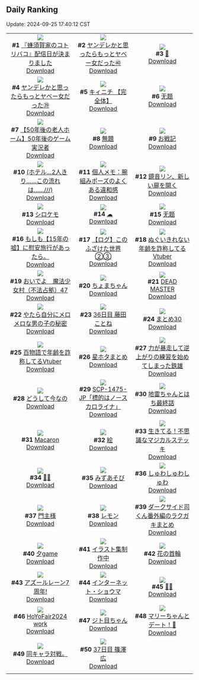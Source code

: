 ## Daily Ranking
Update: 2024-09-25 17:40:12 CST

|      |      |      |
| :----: | :----: | :----: |
| ![](https://i.pixiv.re/c/240x480/img-master/img/2024/09/23/17/29/47/122704051_p0_master1200.jpg)<br>**#1** [『蜂須賀家のコトリバコ』配信日が決まりました](https://www.pixiv.net/artworks/122704051)<br>[Download](https://i.pixiv.re/img-original/img/2024/09/23/17/29/47/122704051_p0.jpg) | ![](https://i.pixiv.re/c/240x480/img-master/img/2024/09/24/00/00/47/122717365_p0_master1200.jpg)<br>**#2** [ヤンデレかと思ったらもっとヤベー女だった㊵](https://www.pixiv.net/artworks/122717365)<br>[Download](https://i.pixiv.re/img-original/img/2024/09/24/00/00/47/122717365_p0.png) | ![](https://i.pixiv.re/c/240x480/img-master/img/2024/09/23/00/00/36/122683962_p0_master1200.jpg)<br>**#3** [🌙](https://www.pixiv.net/artworks/122683962)<br>[Download](https://i.pixiv.re/img-original/img/2024/09/23/00/00/36/122683962_p0.jpg) |
| ![](https://i.pixiv.re/c/240x480/img-master/img/2024/09/23/00/01/07/122684084_p0_master1200.jpg)<br>**#4** [ヤンデレかと思ったらもっとヤベー女だった㊴](https://www.pixiv.net/artworks/122684084)<br>[Download](https://i.pixiv.re/img-original/img/2024/09/23/00/01/07/122684084_p0.png) | ![](https://i.pixiv.re/c/240x480/img-master/img/2024/09/23/00/00/22/122683872_p0_master1200.jpg)<br>**#5** [キィニチ 【完全体】](https://www.pixiv.net/artworks/122683872)<br>[Download](https://i.pixiv.re/img-original/img/2024/09/23/00/00/22/122683872_p0.jpg) | ![](https://i.pixiv.re/c/240x480/img-master/img/2024/09/23/02/21/52/122688417_p0_master1200.jpg)<br>**#6** [无题](https://www.pixiv.net/artworks/122688417)<br>[Download](https://i.pixiv.re/img-original/img/2024/09/23/02/21/52/122688417_p0.jpg) |
| ![](https://i.pixiv.re/c/240x480/img-master/img/2024/09/24/12/00/06/122728134_p0_master1200.jpg)<br>**#7** [【50年後の老人ホーム】50年後のゲーム実況者](https://www.pixiv.net/artworks/122728134)<br>[Download](https://i.pixiv.re/img-original/img/2024/09/24/12/00/06/122728134_p0.jpg) | ![](https://i.pixiv.re/c/240x480/img-master/img/2024/09/23/21/32/41/122711695_p0_master1200.jpg)<br>**#8** [無題](https://www.pixiv.net/artworks/122711695)<br>[Download](https://i.pixiv.re/img-original/img/2024/09/23/21/32/41/122711695_p0.png) | ![](https://i.pixiv.re/c/240x480/img-master/img/2024/09/24/18/12/33/122734137_p0_master1200.jpg)<br>**#9** [お戦記](https://www.pixiv.net/artworks/122734137)<br>[Download](https://i.pixiv.re/img-original/img/2024/09/24/18/12/33/122734137_p0.png) |
| ![](https://i.pixiv.re/c/240x480/img-master/img/2024/09/23/17/12/08/122703620_p0_master1200.jpg)<br>**#10** [(ホテル…2人きり……この流れは……///)](https://www.pixiv.net/artworks/122703620)<br>[Download](https://i.pixiv.re/img-original/img/2024/09/23/17/12/08/122703620_p0.jpg) | ![](https://i.pixiv.re/c/240x480/img-master/img/2024/09/24/06/00/05/122723736_p0_master1200.jpg)<br>**#11** [個人メモ：腕組みポーズのよくある違和感](https://www.pixiv.net/artworks/122723736)<br>[Download](https://i.pixiv.re/img-original/img/2024/09/24/06/00/05/122723736_p0.jpg) | ![](https://i.pixiv.re/c/240x480/img-master/img/2024/09/23/09/08/55/122693786_p0_master1200.jpg)<br>**#12** [鏡音リン、新しい扉を開く](https://www.pixiv.net/artworks/122693786)<br>[Download](https://i.pixiv.re/img-original/img/2024/09/23/09/08/55/122693786_p0.jpg) |
| ![](https://i.pixiv.re/c/240x480/img-master/img/2024/09/23/00/00/13/122683829_p0_master1200.jpg)<br>**#13** [シロケモ](https://www.pixiv.net/artworks/122683829)<br>[Download](https://i.pixiv.re/img-original/img/2024/09/23/00/00/13/122683829_p0.png) | ![](https://i.pixiv.re/c/240x480/img-master/img/2024/09/23/00/00/30/122683928_p0_master1200.jpg)<br>**#14** [☁](https://www.pixiv.net/artworks/122683928)<br>[Download](https://i.pixiv.re/img-original/img/2024/09/23/00/00/30/122683928_p0.jpg) | ![](https://i.pixiv.re/c/240x480/img-master/img/2024/09/23/00/00/27/122683906_p0_master1200.jpg)<br>**#15** [无题](https://www.pixiv.net/artworks/122683906)<br>[Download](https://i.pixiv.re/img-original/img/2024/09/23/00/00/27/122683906_p0.png) |
| ![](https://i.pixiv.re/c/240x480/img-master/img/2024/09/24/17/05/05/122732753_p0_master1200.jpg)<br>**#16** [もしも【15年の嘘】に慰安旅行があったら。](https://www.pixiv.net/artworks/122732753)<br>[Download](https://i.pixiv.re/img-original/img/2024/09/24/17/05/05/122732753_p0.jpg) | ![](https://i.pixiv.re/c/240x480/img-master/img/2024/09/23/22/54/00/122714712_p0_master1200.jpg)<br>**#17** [【ログ】このふざけた世界②③](https://www.pixiv.net/artworks/122714712)<br>[Download](https://i.pixiv.re/img-original/img/2024/09/23/22/54/00/122714712_p0.jpg) | ![](https://i.pixiv.re/c/240x480/img-master/img/2024/09/23/19/54/43/122708211_p0_master1200.jpg)<br>**#18** [ぬぐいきれない年齢を詐称してるVtuber](https://www.pixiv.net/artworks/122708211)<br>[Download](https://i.pixiv.re/img-original/img/2024/09/23/19/54/43/122708211_p0.png) |
| ![](https://i.pixiv.re/c/240x480/img-master/img/2024/09/23/17/00/14/122703298_p0_master1200.jpg)<br>**#19** [おいでよ　魔法少女村（不法占拠）47](https://www.pixiv.net/artworks/122703298)<br>[Download](https://i.pixiv.re/img-original/img/2024/09/23/17/00/14/122703298_p0.png) | ![](https://i.pixiv.re/c/240x480/img-master/img/2024/09/23/12/57/06/122698142_p0_master1200.jpg)<br>**#20** [ちょまちゃん](https://www.pixiv.net/artworks/122698142)<br>[Download](https://i.pixiv.re/img-original/img/2024/09/23/12/57/06/122698142_p0.jpg) | ![](https://i.pixiv.re/c/240x480/img-master/img/2024/09/24/19/26/06/122735867_p0_master1200.jpg)<br>**#21** [DEAD MASTER](https://www.pixiv.net/artworks/122735867)<br>[Download](https://i.pixiv.re/img-original/img/2024/09/24/19/26/06/122735867_p0.jpg) |
| ![](https://i.pixiv.re/c/240x480/img-master/img/2024/09/23/14/18/52/122699836_p0_master1200.jpg)<br>**#22** [やたら自分にメロメロな男の子の秘密](https://www.pixiv.net/artworks/122699836)<br>[Download](https://i.pixiv.re/img-original/img/2024/09/23/14/18/52/122699836_p0.png) | ![](https://i.pixiv.re/c/240x480/img-master/img/2024/09/23/14/33/51/122700127_p0_master1200.jpg)<br>**#23** [36日目 藤田ことね](https://www.pixiv.net/artworks/122700127)<br>[Download](https://i.pixiv.re/img-original/img/2024/09/23/14/33/51/122700127_p0.png) | ![](https://i.pixiv.re/c/240x480/img-master/img/2024/09/23/18/33/33/122705908_p0_master1200.jpg)<br>**#24** [まとめ30](https://www.pixiv.net/artworks/122705908)<br>[Download](https://i.pixiv.re/img-original/img/2024/09/23/18/33/33/122705908_p0.jpg) |
| ![](https://i.pixiv.re/c/240x480/img-master/img/2024/09/24/21/07/53/122738732_p0_master1200.jpg)<br>**#25** [百物語で年齢を詐称してるVtuber](https://www.pixiv.net/artworks/122738732)<br>[Download](https://i.pixiv.re/img-original/img/2024/09/24/21/07/53/122738732_p0.png) | ![](https://i.pixiv.re/c/240x480/img-master/img/2024/09/23/20/42/36/122709838_p0_master1200.jpg)<br>**#26** [星ホタまとめ](https://www.pixiv.net/artworks/122709838)<br>[Download](https://i.pixiv.re/img-original/img/2024/09/23/20/42/36/122709838_p0.png) | ![](https://i.pixiv.re/c/240x480/img-master/img/2024/09/23/01/25/09/122687119_p0_master1200.jpg)<br>**#27** [力が暴走して逆上がりの練習を始めてしまった鉄雄](https://www.pixiv.net/artworks/122687119)<br>[Download](https://i.pixiv.re/img-original/img/2024/09/23/01/25/09/122687119_p0.png) |
| ![](https://i.pixiv.re/c/240x480/img-master/img/2024/09/23/15/21/47/122701058_p0_master1200.jpg)<br>**#28** [どうして今なの](https://www.pixiv.net/artworks/122701058)<br>[Download](https://i.pixiv.re/img-original/img/2024/09/23/15/21/47/122701058_p0.jpg) | ![](https://i.pixiv.re/c/240x480/img-master/img/2024/09/23/18/22/54/122705570_p0_master1200.jpg)<br>**#29** [SCP-1475-JP「標的はノースカロライナ」](https://www.pixiv.net/artworks/122705570)<br>[Download](https://i.pixiv.re/img-original/img/2024/09/23/18/22/54/122705570_p0.jpg) | ![](https://i.pixiv.re/c/240x480/img-master/img/2024/09/24/12/23/41/122728606_p0_master1200.jpg)<br>**#30** [地雷ちゃんとはち最終話](https://www.pixiv.net/artworks/122728606)<br>[Download](https://i.pixiv.re/img-original/img/2024/09/24/12/23/41/122728606_p0.png) |
| ![](https://i.pixiv.re/c/240x480/img-master/img/2024/09/23/09/06/06/122693743_p0_master1200.jpg)<br>**#31** [Macaron](https://www.pixiv.net/artworks/122693743)<br>[Download](https://i.pixiv.re/img-original/img/2024/09/23/09/06/06/122693743_p0.png) | ![](https://i.pixiv.re/c/240x480/img-master/img/2024/09/23/21/43/50/122712071_p0_master1200.jpg)<br>**#32** [絵](https://www.pixiv.net/artworks/122712071)<br>[Download](https://i.pixiv.re/img-original/img/2024/09/23/21/43/50/122712071_p0.png) | ![](https://i.pixiv.re/c/240x480/img-master/img/2024/09/23/21/34/00/122711745_p0_master1200.jpg)<br>**#33** [生きてる！不思議なマジカルステッキ](https://www.pixiv.net/artworks/122711745)<br>[Download](https://i.pixiv.re/img-original/img/2024/09/23/21/34/00/122711745_p0.png) |
| ![](https://i.pixiv.re/c/240x480/img-master/img/2024/09/23/00/30/06/122685354_p0_master1200.jpg)<br>**#34** [🖤🤍](https://www.pixiv.net/artworks/122685354)<br>[Download](https://i.pixiv.re/img-original/img/2024/09/23/00/30/06/122685354_p0.png) | ![](https://i.pixiv.re/c/240x480/img-master/img/2024/09/23/22/16/45/122713367_p0_master1200.jpg)<br>**#35** [みずあそび](https://www.pixiv.net/artworks/122713367)<br>[Download](https://i.pixiv.re/img-original/img/2024/09/23/22/16/45/122713367_p0.jpg) | ![](https://i.pixiv.re/c/240x480/img-master/img/2024/09/23/12/41/45/122697838_p0_master1200.jpg)<br>**#36** [しゅわしゅわしゅわ](https://www.pixiv.net/artworks/122697838)<br>[Download](https://i.pixiv.re/img-original/img/2024/09/23/12/41/45/122697838_p0.jpg) |
| ![](https://i.pixiv.re/c/240x480/img-master/img/2024/09/23/00/00/07/122683803_p0_master1200.jpg)<br>**#37** [門主様](https://www.pixiv.net/artworks/122683803)<br>[Download](https://i.pixiv.re/img-original/img/2024/09/23/00/00/07/122683803_p0.png) | ![](https://i.pixiv.re/c/240x480/img-master/img/2024/09/23/17/48/50/122704525_p0_master1200.jpg)<br>**#38** [レモン](https://www.pixiv.net/artworks/122704525)<br>[Download](https://i.pixiv.re/img-original/img/2024/09/23/17/48/50/122704525_p0.jpg) | ![](https://i.pixiv.re/c/240x480/img-master/img/2024/09/23/15/49/06/122689684_p0_master1200.jpg)<br>**#39** [ダークサイド司くん番外編のラクガキまとめ](https://www.pixiv.net/artworks/122689684)<br>[Download](https://i.pixiv.re/img-original/img/2024/09/23/15/49/06/122689684_p0.jpg) |
| ![](https://i.pixiv.re/c/240x480/img-master/img/2024/09/24/12/20/43/122728541_p0_master1200.jpg)<br>**#40** [夕game](https://www.pixiv.net/artworks/122728541)<br>[Download](https://i.pixiv.re/img-original/img/2024/09/24/12/20/43/122728541_p0.jpg) | ![](https://i.pixiv.re/c/240x480/img-master/img/2024/09/24/21/27/25/122739304_p0_master1200.jpg)<br>**#41** [イラスト集制作中](https://www.pixiv.net/artworks/122739304)<br>[Download](https://i.pixiv.re/img-original/img/2024/09/24/21/27/25/122739304_p0.png) | ![](https://i.pixiv.re/c/240x480/img-master/img/2024/09/24/19/19/44/122735725_p0_master1200.jpg)<br>**#42** [花の首輪](https://www.pixiv.net/artworks/122735725)<br>[Download](https://i.pixiv.re/img-original/img/2024/09/24/19/19/44/122735725_p0.png) |
| ![](https://i.pixiv.re/c/240x480/img-master/img/2024/09/23/00/00/36/122683963_p0_master1200.jpg)<br>**#43** [アズールレーン7周年!](https://www.pixiv.net/artworks/122683963)<br>[Download](https://i.pixiv.re/img-original/img/2024/09/23/00/00/36/122683963_p0.jpg) | ![](https://i.pixiv.re/c/240x480/img-master/img/2024/09/23/20/17/21/122709045_p0_master1200.jpg)<br>**#44** [インターネット・ショウマ](https://www.pixiv.net/artworks/122709045)<br>[Download](https://i.pixiv.re/img-original/img/2024/09/23/20/17/21/122709045_p0.png) | ![](https://i.pixiv.re/c/240x480/img-master/img/2024/09/24/00/26/03/122718433_p0_master1200.jpg)<br>**#45** [🍄🍂](https://www.pixiv.net/artworks/122718433)<br>[Download](https://i.pixiv.re/img-original/img/2024/09/24/00/26/03/122718433_p0.png) |
| ![](https://i.pixiv.re/c/240x480/img-master/img/2024/09/23/21/01/25/122710537_p0_master1200.jpg)<br>**#46** [HoYoFair2024 work](https://www.pixiv.net/artworks/122710537)<br>[Download](https://i.pixiv.re/img-original/img/2024/09/23/21/01/25/122710537_p0.png) | ![](https://i.pixiv.re/c/240x480/img-master/img/2024/09/23/11/07/28/122695857_p0_master1200.jpg)<br>**#47** [ジト目ちゃん](https://www.pixiv.net/artworks/122695857)<br>[Download](https://i.pixiv.re/img-original/img/2024/09/23/11/07/28/122695857_p0.png) | ![](https://i.pixiv.re/c/240x480/img-master/img/2024/09/23/19/54/46/122708006_p0_master1200.jpg)<br>**#48** [マリーちゃんとデート！🥰](https://www.pixiv.net/artworks/122708006)<br>[Download](https://i.pixiv.re/img-original/img/2024/09/23/19/54/46/122708006_p0.png) |
| ![](https://i.pixiv.re/c/240x480/img-master/img/2024/09/24/20/28/25/122737517_p0_master1200.jpg)<br>**#49** [同キャラ対戦。](https://www.pixiv.net/artworks/122737517)<br>[Download](https://i.pixiv.re/img-original/img/2024/09/24/20/28/25/122737517_p0.jpg) | ![](https://i.pixiv.re/c/240x480/img-master/img/2024/09/24/11/31/58/122717301_p0_master1200.jpg)<br>**#50** [37日目 篠澤広](https://www.pixiv.net/artworks/122717301)<br>[Download](https://i.pixiv.re/img-original/img/2024/09/24/11/31/58/122717301_p0.png) |
|      |
